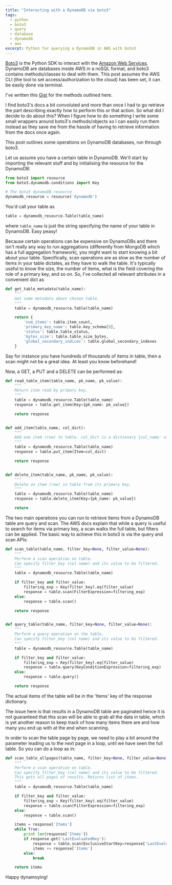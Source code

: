 ```yaml
---
title: "Interacting with a DynamoDB via boto3"
tags:
  - python
  - boto3
  - query
  - database
  - dynamodb
  - aws
excerpt: Python for querying a DynamoDB in AWS with boto3
---
```


[Boto3](http://boto3.readthedocs.io/en/latest/) is the Python SDK to interact with the [Amazon Web Services](https://aws.amazon.com). DynamoDB are databases inside AWS in a noSQL format, and boto3 contains methods/classes to deal with them. This post assumes the AWS CLI (the tool to set access/authorization to the cloud) has been set, it can be easily done via terminal.

I've written this [Gist](https://gist.github.com/martinapugliese/cae86eb68f5aab59e87332725935fd5f) for the methods outlined here.

I find boto3's docs a bit convoluted and more than once I had to go retrieve the part describing exactly how to perform this or that action. So what did I decide to do about this? When I figure how to do something I write some small wrappers around boto3's methods/objects so I can easily run them instead as they save me from the hassle of having to retrieve information from the docs once again.

This post outlines some operations on DynamoDB databases, run through boto3.

Let us assume you have a certain table in DynamoDB. We'll start by importing the relevant stuff and by initialising the resource for the DynamoDB:

```py
from boto3 import resource
from boto3.dynamodb.conditions import Key

# The boto3 dynamoDB resource
dynamodb_resource = resource('dynamodb')
```

You'd call your table as

```py
table = dynamodb_resource.Table(table_name)
```

where `table_name` is just the string specifying the name of your table in DynamoDB. Easy peasy!

Because certain operations can be expensive on DynamoDBs and there isn't really any way to run aggregations (differently from MongoDB which has a full aggregation framework), you might want to start knowing a bit about your table. Specifically, scan operations are as slow as the number of items in your table dictates, as they have to walk the table. It's typically useful to know the size, the number of items, what is the field covering the role of a primary key, and so on. So, I've collected all relevant attributes in a convenient dict as

```py
def get_table_metadata(table_name):
    """
    Get some metadata about chosen table.
    """
    table = dynamodb_resource.Table(table_name)

    return {
        'num_items': table.item_count,
        'primary_key_name': table.key_schema[0],
        'status': table.table_status,
        'bytes_size': table.table_size_bytes,
        'global_secondary_indices': table.global_secondary_indexes
    }
```

Say for instance you have hundreds of thousands of items in table, then a scan might not be a great idea. At least you know beforehand!

Now, a GET, a PUT and a DELETE can be performed as:

```py
def read_table_item(table_name, pk_name, pk_value):
    """
    Return item read by primary key.
    """
    table = dynamodb_resource.Table(table_name)
    response = table.get_item(Key={pk_name: pk_value})

    return response


def add_item(table_name, col_dict):
    """
    Add one item (row) to table. col_dict is a dictionary {col_name: value}.
    """
    table = dynamodb_resource.Table(table_name)
    response = table.put_item(Item=col_dict)

    return response


def delete_item(table_name, pk_name, pk_value):
    """
    Delete an item (row) in table from its primary key.
    """
    table = dynamodb_resource.Table(table_name)
    response = table.delete_item(Key={pk_name: pk_value})

    return
```

The two main operations you can run to retrieve items from a DynamoDB table are query and scan. The AWS docs explain that while a query is useful to search for items via primary key, a scan walks the full table, but filters can be applied. The basic way to achieve this in boto3 is via the query and scan APIs:

```py
def scan_table(table_name, filter_key=None, filter_value=None):
    """
    Perform a scan operation on table.
    Can specify filter_key (col name) and its value to be filtered.
    """
    table = dynamodb_resource.Table(table_name)

    if filter_key and filter_value:
        filtering_exp = Key(filter_key).eq(filter_value)
        response = table.scan(FilterExpression=filtering_exp)
    else:
        response = table.scan()

    return response


def query_table(table_name, filter_key=None, filter_value=None):
    """
    Perform a query operation on the table. 
    Can specify filter_key (col name) and its value to be filtered.
    """
    table = dynamodb_resource.Table(table_name)

    if filter_key and filter_value:
        filtering_exp = Key(filter_key).eq(filter_value)
        response = table.query(KeyConditionExpression=filtering_exp)
    else:
        response = table.query()

    return response
```

The actual items of the table will be in the 'Items' key of the response dictionary.

The issue here is that results in a DynamoDB table are paginated hence it is not guaranteed that this scan will be able to grab all the data in table, which is yet another reason to keep track of how many items there are and how many you end up with at the end when scanning.

In order to scan the table page by page, we need to play a bit around the parameter leading us to the next page in a loop, until we have seen the full table. So you can do a loop as in:

```py
def scan_table_allpages(table_name, filter_key=None, filter_value=None):
    """
    Perform a scan operation on table. 
    Can specify filter_key (col name) and its value to be filtered. 
    This gets all pages of results. Returns list of items.
    """
    table = dynamodb_resource.Table(table_name)

    if filter_key and filter_value:
        filtering_exp = Key(filter_key).eq(filter_value)
        response = table.scan(FilterExpression=filtering_exp)
    else:
        response = table.scan()

    items = response['Items']
    while True:
        print len(response['Items'])
        if response.get('LastEvaluatedKey'):
            response = table.scan(ExclusiveStartKey=response['LastEvaluatedKey'])
            items += response['Items']
        else:
            break

    return items
```

Happy dynamoying!
